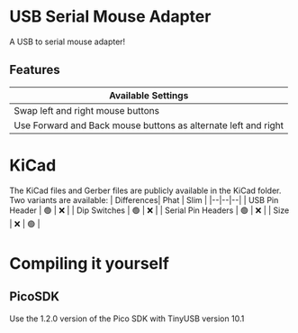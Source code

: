 # USB Serial Mouse Adapter
A USB to serial mouse adapter!


## Features

<center>

| Available Settings |
|--|
| Swap left and right mouse buttons  |
| Use Forward and Back mouse buttons as alternate left and right

</center>


# KiCad
The KiCad files and Gerber files are publicly available in the KiCad folder. Two variants are available:
| Differences| Phat | Slim |
|--|--|--|
| USB Pin Header | 🟢 | ❌ |
| Dip Switches | 🟢 | ❌ |
| Serial Pin Headers | 🟢 | ❌ |
| Size  | ❌  | 🟢 |


# Compiling it yourself

## PicoSDK
Use the 1.2.0 version of the Pico SDK with TinyUSB version 10.1
